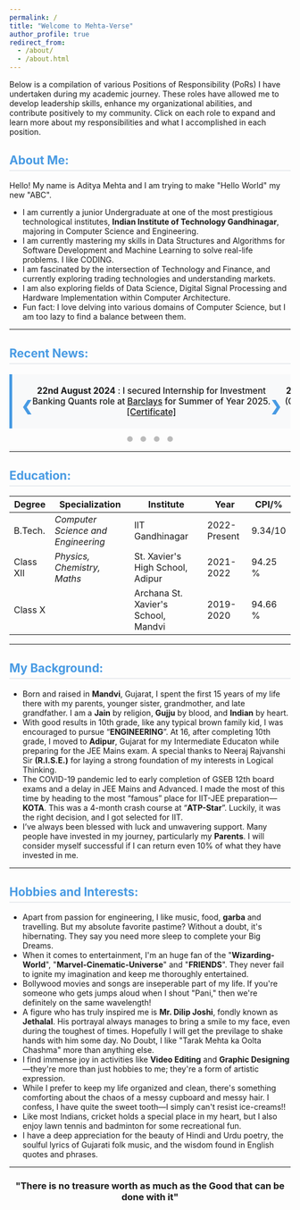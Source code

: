 ```yaml
---
permalink: /
title: "Welcome to Mehta-Verse"
author_profile: true
redirect_from: 
  - /about/
  - /about.html
---
```


<style>
  /* Main heading styling */
  h2 {
    color: rgb(71, 154, 227);
    font-size: 1.5em;
    border-bottom: 2px solid #e9ecef;
    padding-bottom: 5px;
    margin-top: 30px;
  }

  /* News Carousel Container */
  .news-carousel-container {
    position: relative;
    width: 100%;
    overflow: hidden;
    border-left: 5px solid rgb(71, 154, 227);
    background-color: #f8f9fa;
    padding: 20px;
    box-sizing: border-box;
    display: flex;
    justify-content: center;
    align-items: center;
    min-height: 80px;
  }

  /* News Carousel Wrapper */
  .news-carousel-wrapper {
    display: flex;
    transition: transform 0.6s ease-in-out;
  }

  /* News Carousel Items */
  .news-carousel-item {
    min-width: 100%;
    text-align: center;
    font-size: 1.1em;
    font-weight: 500;
  }
  
  /* Arrow styling */
  .prev, .next {
    cursor: pointer;
    position: absolute;
    top: 50%;
    width: auto;
    padding: 16px;
    margin-top: -22px;
    color: rgb(71, 154, 227);
    font-weight: bold;
    font-size: 25px;
    transition: 0.6s ease;
    user-select: none;
    background-color: transparent;
    border: none;
    outline: none;
    z-index: 10;
  }

  .next {
    right: 0;
  }
  
  .prev {
    left: 0;
  }
  
  .prev:hover, .next:hover {
    background-color: rgba(0,0,0,0.1);
  }
  
  /* Navigation Dots */
  .carousel-dots {
    text-align: center;
    margin-top: 10px;
  }

  .dot {
    height: 10px;
    width: 10px;
    margin: 0 5px;
    background-color: #bbb;
    border-radius: 50%;
    display: inline-block;
    cursor: pointer;
    transition: background-color 0.6s ease;
  }

  .dot.active {
    background-color: rgb(71, 154, 227);
  }
</style>

<p>Below is a compilation of various Positions of Responsibility (PoRs) I have undertaken during my academic journey. These roles have allowed me to develop leadership skills, enhance my organizational abilities, and contribute positively to my community. Click on each role to expand and learn more about my responsibilities and what I accomplished in each position.</p>

<h2>About Me:</h2>
<p>Hello! My name is Aditya Mehta and I am trying to make "Hello World" my new "ABC".</p>
<ul>
  <li>I am currently a junior Undergraduate at one of the most prestigious technological institutes, <strong>Indian Institute of Technology Gandhinagar</strong>, majoring in Computer Science and Engineering.</li>
  <li>I am currently mastering my skills in Data Structures and Algorithms for Software Development and Machine Learning to solve real-life problems. I like CODING.</li>
  <li>I am fascinated by the intersection of Technology and Finance, and currently exploring trading technologies and understanding markets.</li>
  <li>I am also exploring fields of Data Science, Digital Signal Processing and Hardware Implementation within Computer Architecture.</li>
  <li>Fun fact: I love delving into various domains of Computer Science, but I am too lazy to find a balance between them.</li>
</ul>

<hr>

<h2>Recent News:</h2>
<div class="news-carousel-container">
  <a class="prev" onclick="plusSlides(-1)">&#10094;</a>
  <div class="news-carousel-wrapper">
    <div class="news-carousel-item">
      <strong>22nd August 2024</strong> : I secured Internship for Investment Banking Quants role at <a href="https://www.barclays.in/">Barclays</a> for Summer of Year 2025. <a href="/files/SummerInternshipBarclays.png">[Certificate]</a>
    </div>
    <div class="news-carousel-item">
      <strong>20th August 2024</strong> : I was selected as Class Representative (CR) for Computer Science Branch (CSE) for Academic Year 2024-25.
    </div>
    <div class="news-carousel-item">
      <strong>20th July 2024</strong> : I completed my Internship at <a href="https://www.kapidhwaj.ai/">Kapidhwaj AI</a> security solutions as an AI-ML developer. <a href="https://aditya-me13.github.io/Internships">[Know More]</a>
    </div>
    <div class="news-carousel-item">
      <strong>7th July 2024</strong> : I was certified with Associate Google Cloud Engineer-Google Cloud Certification on Udemy. <a href="https://www.udemy.com/certificate/UC-b5a53396-ff92-4d48-aa8f-d44e43540f34/">[Certificate]</a>
    </div>
  </div>
  <a class="next" onclick="plusSlides(1)">&#10095;</a>
</div>
<div class="carousel-dots">
  <span class="dot" onclick="currentSlide(0)"></span>
  <span class="dot" onclick="currentSlide(1)"></span>
  <span class="dot" onclick="currentSlide(2)"></span>
  <span class="dot" onclick="currentSlide(3)"></span>
</div>

<hr>

<h2>Education:</h2>
<table>
  <thead>
    <tr>
      <th>Degree</th>
      <th>Specialization</th>
      <th>Institute</th>
      <th>Year</th>
      <th>CPI/%</th>
    </tr>
  </thead>
  <tbody>
    <tr>
      <td>B.Tech.</td>
      <td><em>Computer Science and Engineering</em></td>
      <td>IIT Gandhinagar</td>
      <td>2022-Present</td>
      <td>9.34/10</td>
    </tr>
    <tr>
      <td>Class XII</td>
      <td><em>Physics, Chemistry, Maths</em></td>
      <td>St. Xavier's High School, Adipur</td>
      <td>2021-2022</td>
      <td>94.25 %</td>
    </tr>
    <tr>
      <td>Class X</td>
      <td></td>
      <td>Archana St. Xavier's School, Mandvi</td>
      <td>2019-2020</td>
      <td>94.66 %</td>
    </tr>
  </tbody>
</table>

<hr>

<h2>My Background:</h2>
<ul>
  <li>Born and raised in <strong>Mandvi</strong>, Gujarat, I spent the first 15 years of my life there with my parents, younger sister, grandmother, and late grandfather. I am a <strong>Jain</strong> by religion, <strong>Gujju</strong> by blood, and <strong>Indian</strong> by heart.</li>
  <li>With good results in 10th grade, like any typical brown family kid, I was encouraged to pursue “<strong>ENGINEERING</strong>”. At 16, after completing 10th grade, I moved to <strong>Adipur</strong>, Gujarat for my Intermediate Educaton while preparing for the JEE Mains exam. A special thanks to Neeraj Rajvanshi Sir <strong>(R.I.S.E.)</strong> for laying a strong foundation of my interests in Logical Thinking.</li>
  <li>The COVID-19 pandemic led to early completion of GSEB 12th board exams and a delay in JEE Mains and Advanced. I made the most of this time by heading to the most “famous” place for IIT-JEE preparation—<strong>KOTA</strong>. This was a 4-month crash course at “<strong>ATP-Star</strong>”. Luckily, it was the right decision, and I got selected for IIT.</li>
  <li>I’ve always been blessed with luck and unwavering support. Many people have invested in my journey, particularly my <strong>Parents</strong>. I will consider myself successful if I can return even 10% of what they have invested in me.</li>
</ul>

<hr>

<h2>Hobbies and Interests:</h2>
<ul>
  <li>Apart from passion for engineering, I like music, food, <strong>garba</strong> and travelling. But my absolute favorite pastime? Without a doubt, it's hibernating. They say you need more sleep to complete your Big Dreams.</li>
  <li>When it comes to entertainment, I'm an huge fan of the "<strong>Wizarding-World</strong>", "<strong>Marvel-Cinematic-Universe</strong>" and "<strong>FRIENDS</strong>". They never fail to ignite my imagination and keep me thoroughly entertained.</li>
  <li>Bollywood movies and songs are inseperable part of my life. If you're someone who gets jumps aloud when I shout "Pani," then we're definitely on the same wavelength!</li>
  <li>A figure who has truly inspired me is <strong>Mr. Dilip Joshi</strong>, fondly known as <strong>Jethalal</strong>. His portrayal always manages to bring a smile to my face, even during the toughest of times. Hopefully I will get the previlage to shake hands with him some day. No Doubt, I like "Tarak Mehta ka Oolta Chashma" more than anything else.</li>
  <li>I find immense joy in activities like <strong>Video Editing</strong> and <strong>Graphic Designing</strong>—they're more than just hobbies to me; they're a form of artistic expression.</li>
  <li>While I prefer to keep my life organized and clean, there's something comforting about the chaos of a messy cupboard and messy hair. I confess, I have quite the sweet tooth—I simply can't resist ice-creams!!</li>
  <li>Like most Indians, cricket holds a special place in my heart, but I also enjoy lawn tennis and badminton for some recreational fun.</li>
  <li>I have a deep appreciation for the beauty of Hindi and Urdu poetry, the soulful lyrics of Gujarati folk music, and the wisdom found in English quotes and phrases.</li>
</ul>

<hr>

<h3><center> "There is no treasure worth as much as the Good that can be done with it" </center></h3>

<script>
  document.addEventListener('DOMContentLoaded', () => {
    let slideIndex = 0;
    let carouselInterval;

    const wrapper = document.querySelector('.news-carousel-wrapper');
    const items = document.getElementsByClassName("news-carousel-item");
    const dotsContainer = document.querySelector('.carousel-dots');

    // Generate dots dynamically
    dotsContainer.innerHTML = "";
    for (let i = 0; i < items.length; i++) {
      const dot = document.createElement("button");
      dot.classList.add("dot");
      dot.addEventListener("click", () => currentSlide(i));
      dotsContainer.appendChild(dot);
    }
    const dots = dotsContainer.getElementsByClassName("dot");

    const showSlides = (n) => {
      if (n >= items.length) {
        slideIndex = 0;
      } else if (n < 0) {
        slideIndex = items.length - 1;
      } else {
        slideIndex = n;
      }

      wrapper.style.transform = `translateX(${-slideIndex * 100}%)`;

      for (let i = 0; i < dots.length; i++) {
        dots[i].classList.remove("active");
      }
      dots[slideIndex].classList.add("active");
    };

    const resetInterval = () => {
      clearInterval(carouselInterval);
      carouselInterval = setInterval(() => showSlides(slideIndex + 1), 7000);
    };

    const plusSlides = (n) => {
      showSlides(slideIndex + n);
      resetInterval();
    };

    const currentSlide = (n) => {
      showSlides(n);
      resetInterval();
    };

    // Initial setup
    showSlides(slideIndex);
    resetInterval();

    // Attach handlers to prev/next buttons
    document.querySelector(".prev").addEventListener("click", () => plusSlides(-1));
    document.querySelector(".next").addEventListener("click", () => plusSlides(1));
  });
</script>
